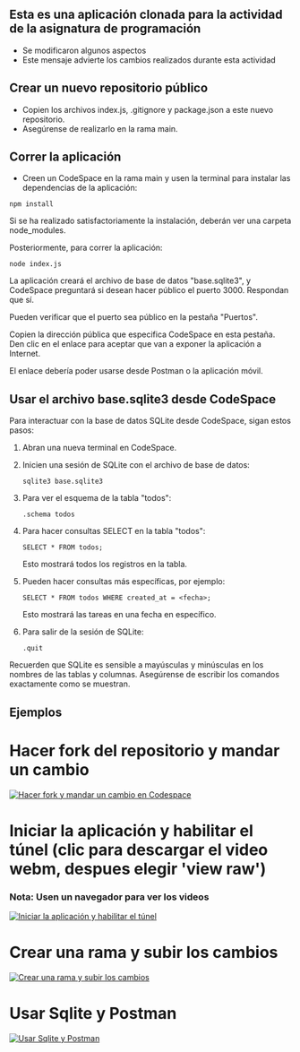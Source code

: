 ## Esta es una aplicación clonada para la actividad de la asignatura de programación

* Se modificaron algunos aspectos
* Este mensaje advierte los cambios realizados durante esta actividad

## Crear un nuevo repositorio público

* Copien los archivos index.js, .gitignore y package.json a este nuevo repositorio.
* Asegúrense de realizarlo en la rama main.

## Correr la aplicación 
* Creen un CodeSpace en la rama main y usen la terminal para instalar las dependencias de la aplicación:
```
npm install
```
Si se ha realizado satisfactoriamente la instalación, deberán ver una carpeta node_modules.

Posteriormente, para correr la aplicación:
```
node index.js
```

La aplicación creará el archivo de base de datos "base.sqlite3", y CodeSpace preguntará si desean hacer público el puerto 3000. Respondan que sí.

Pueden verificar que el puerto sea público en la pestaña "Puertos".

Copien la dirección pública que especifica CodeSpace en esta pestaña. Den clic en el enlace para aceptar que van a exponer la aplicación a Internet. 

El enlace debería poder usarse desde Postman o la aplicación móvil.

## Usar el archivo base.sqlite3 desde CodeSpace

Para interactuar con la base de datos SQLite desde CodeSpace, sigan estos pasos:

1. Abran una nueva terminal en CodeSpace.

2. Inicien una sesión de SQLite con el archivo de base de datos:
   ```
   sqlite3 base.sqlite3
   ```

3. Para ver el esquema de la tabla "todos":
   ```
   .schema todos
   ```

4. Para hacer consultas SELECT en la tabla "todos":
   ```
   SELECT * FROM todos;
   ```
   Esto mostrará todos los registros en la tabla.

5. Pueden hacer consultas más específicas, por ejemplo:
   ```
   SELECT * FROM todos WHERE created_at = <fecha>;
   ```
   Esto mostrará las tareas en una fecha en específico.

6. Para salir de la sesión de SQLite:
   ```
   .quit
   ```

Recuerden que SQLite es sensible a mayúsculas y minúsculas en los nombres de las tablas y columnas. Asegúrense de escribir los comandos exactamente como se muestran.

## Ejemplos

# Hacer fork del repositorio y mandar un cambio
[![Hacer fork y mandar un cambio en Codespace](assets/fork.gif)](assets/fork.webm)

# Iniciar la aplicación y habilitar el túnel (clic para descargar el video webm, despues elegir 'view raw')
### Nota: Usen un navegador para ver los videos
[![Iniciar la aplicación y habilitar el túnel](assets/iniciar.gif)](assets/iniciar.webm)

# Crear una rama y subir los cambios
[![Crear una rama y subir los cambios](assets/subir_cambio.gif)](assets/subir_cambio.webm)

# Usar Sqlite y Postman 
[![Usar Sqlite y Postman](assets/insercion.gif)](assets/insercion.webm)
